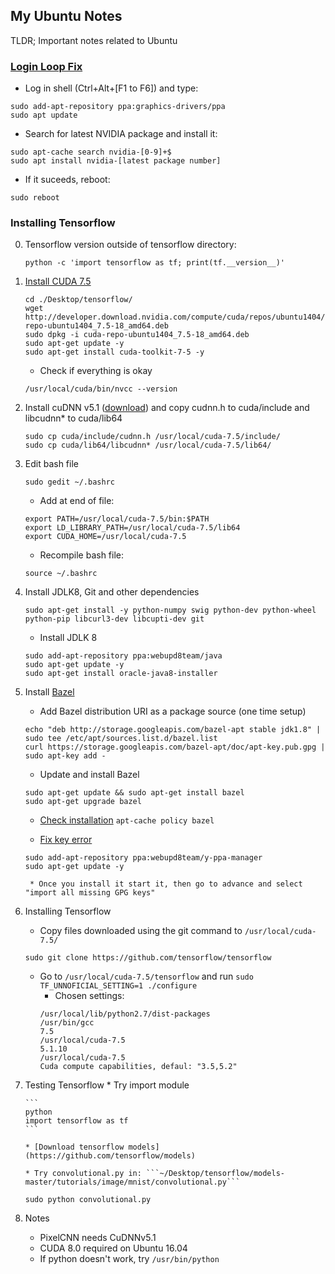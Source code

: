 ## My Ubuntu Notes

TLDR; Important notes related to Ubuntu

### [Login Loop Fix](https://askubuntu.com/questions/223501/ubuntu-gets-stuck-in-a-login-loop)
* Log in shell (Ctrl+Alt+[F1 to F6]) and type:
```
sudo add-apt-repository ppa:graphics-drivers/ppa
sudo apt update
```
* Search for latest NVIDIA package and install it:
```
sudo apt-cache search nvidia-[0-9]+$
sudo apt install nvidia-[latest package number]
```
* If it suceeds, reboot:
```
sudo reboot
```

### Installing Tensorflow
0. Tensorflow version outside of tensorflow directory:

    ```python -c 'import tensorflow as tf; print(tf.__version__)'```

1. [Install CUDA 7.5](http://www.r-tutor.com/gpu-computing/cuda-installation/cuda7.5-ubuntu)

    ```
    cd ./Desktop/tensorflow/
    wget http://developer.download.nvidia.com/compute/cuda/repos/ubuntu1404/x86_64/cuda-repo-ubuntu1404_7.5-18_amd64.deb
    sudo dpkg -i cuda-repo-ubuntu1404_7.5-18_amd64.deb
    sudo apt-get update -y
    sudo apt-get install cuda-toolkit-7-5 -y
    ```

    * Check if everything is okay
  
    ```/usr/local/cuda/bin/nvcc --version```

2. Install cuDNN v5.1 ([download](https://developer.nvidia.com/rdp/cudnn-download)) and copy cudnn.h to cuda/include and libcudnn* to cuda/lib64
  
    ```
    sudo cp cuda/include/cudnn.h /usr/local/cuda-7.5/include/
    sudo cp cuda/lib64/libcudnn* /usr/local/cuda-7.5/lib64/
    ```

3. Edit bash file

    ```sudo gedit ~/.bashrc```

    * Add at end of file:
  
    ```
    export PATH=/usr/local/cuda-7.5/bin:$PATH
    export LD_LIBRARY_PATH=/usr/local/cuda-7.5/lib64
    export CUDA_HOME=/usr/local/cuda-7.5
    ```
    
    * Recompile bash file:
  
    ```source ~/.bashrc```

4. Install JDLK8, Git and other dependencies

    ```sudo apt-get install -y python-numpy swig python-dev python-wheel python-pip libcurl3-dev libcupti-dev git```

    * Install JDLK 8
  
    ```
    sudo add-apt-repository ppa:webupd8team/java
    sudo apt-get update -y
    sudo apt-get install oracle-java8-installer
    ```

5. Install [Bazel](bazel.io/docs/install.html)

    * Add Bazel distribution URI as a package source (one time setup)
    ```
    echo "deb http://storage.googleapis.com/bazel-apt stable jdk1.8" | sudo tee /etc/apt/sources.list.d/bazel.list
    curl https://storage.googleapis.com/bazel-apt/doc/apt-key.pub.gpg | sudo apt-key add -
    ```

    * Update and install Bazel
    ```
    sudo apt-get update && sudo apt-get install bazel
    sudo apt-get upgrade bazel
    ```

    * [Check installation](http://askubuntu.com/questions/87415/how-can-i-find-out-if-a-specific-program-is-installed)
    ```apt-cache policy bazel```

    * [Fix key error](http://askubuntu.com/questions/127326/how-to-fix-missing-gpg-keys)
    ```
    sudo add-apt-repository ppa:webupd8team/y-ppa-manager  
    sudo apt-get update -y 
    ``` 

        * Once you install it start it, then go to advance and select "import all missing GPG keys"


6. Installing Tensorflow 
    * Copy files downloaded using the git command to ```/usr/local/cuda-7.5/```
  
    ```sudo git clone https://github.com/tensorflow/tensorflow```

    * Go to ```/usr/local/cuda-7.5/tensorflow``` and run ```sudo TF_UNNOFICIAL_SETTING=1 ./configure```
        * Chosen settings:
       ```
       /usr/local/lib/python2.7/dist-packages
       /usr/bin/gcc
       7.5
       /usr/local/cuda-7.5
       5.1.10
       /usr/local/cuda-7.5
       Cuda compute capabilities, defaul: "3.5,5.2"
       ```

7. Testing Tensorflow
       * Try import module
   
       ```
       python
       import tensorflow as tf
       ```

       * [Download tensorflow models](https://github.com/tensorflow/models)

       * Try convolutional.py in: ```~/Desktop/tensorflow/models-master/tutorials/image/mnist/convolutional.py```
    ```sudo python convolutional.py```

8. Notes
   * PixelCNN needs CuDNNv5.1
   * CUDA 8.0 required on Ubuntu 16.04
   * If python doesn't work, try ```/usr/bin/python```
